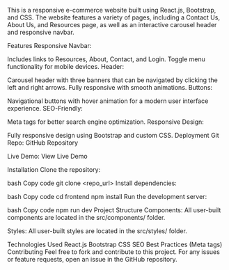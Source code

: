 This is a responsive e-commerce website built using React.js, Bootstrap, and CSS. The website features a variety of pages, including a Contact Us, About Us, and Resources page, as well as an interactive carousel header and responsive navbar.

Features
Responsive Navbar:

Includes links to Resources, About, Contact, and Login.
Toggle menu functionality for mobile devices.
Header:

Carousel header with three banners that can be navigated by clicking the left and right arrows.
Fully responsive with smooth animations.
Buttons:

Navigational buttons with hover animation for a modern user interface experience.
SEO-Friendly:

Meta tags for better search engine optimization.
Responsive Design:

Fully responsive design using Bootstrap and custom CSS.
Deployment
Git Repo:
GitHub Repository

Live Demo:
View Live Demo

Installation
Clone the repository:

bash
Copy code
git clone <repo_url>
Install dependencies:

bash
Copy code
cd frontend
npm install
Run the development server:

bash
Copy code
npm run dev
Project Structure
Components:
All user-built components are located in the src/components/ folder.

Styles:
All user-built styles are located in the src/styles/ folder.

Technologies Used
React.js
Bootstrap
CSS
SEO Best Practices (Meta tags)
Contributing
Feel free to fork and contribute to this project. For any issues or feature requests, open an issue in the GitHub repository.
